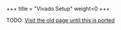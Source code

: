+++
title = "Vivado Setup"
weight=0
+++

TODO: [Visit the old page until this is ported](https://old.alchitry.com/vivado)
